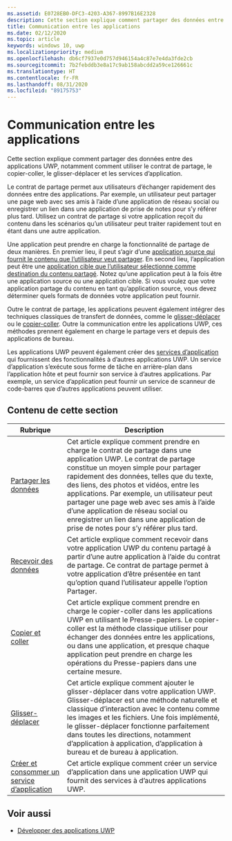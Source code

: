 ```yaml
---
ms.assetid: E0728EB0-DFC3-4203-A367-8997B16E2328
description: Cette section explique comment partager des données entre des applications UWP, notamment comment utiliser le contrat de partage, copier et coller, et glisser-déplacer.
title: Communication entre les applications
ms.date: 02/12/2020
ms.topic: article
keywords: windows 10, uwp
ms.localizationpriority: medium
ms.openlocfilehash: db6cf7937e0d757d946154a4c87e7e4da3fde2cb
ms.sourcegitcommit: 7b2febddb3e8a17c9ab158abcdd2a59ce126661c
ms.translationtype: HT
ms.contentlocale: fr-FR
ms.lasthandoff: 08/31/2020
ms.locfileid: "89175753"
---
```

# <a name="app-to-app-communication"></a>Communication entre les applications

Cette section explique comment partager des données entre des applications UWP, notamment comment utiliser le contrat de partage, le copier-coller, le glisser-déplacer et les services d’application.

Le contrat de partage permet aux utilisateurs d’échanger rapidement des données entre des applications. Par exemple, un utilisateur peut partager une page web avec ses amis à l’aide d’une application de réseau social ou enregistrer un lien dans une application de prise de notes pour s’y référer plus tard. Utilisez un contrat de partage si votre application reçoit du contenu dans les scénarios qu’un utilisateur peut traiter rapidement tout en étant dans une autre application.

Une application peut prendre en charge la fonctionnalité de partage de deux manières. En premier lieu, il peut s’agir d’une [application source qui fournit le contenu que l’utilisateur veut partager](share-data.md). En second lieu, l’application peut être une [application cible que l’utilisateur sélectionne comme destination du contenu partagé](receive-data.md). Notez qu’une application peut à la fois être une application source ou une application cible. Si vous voulez que votre application partage du contenu en tant qu’application source, vous devez déterminer quels formats de données votre application peut fournir.

Outre le contrat de partage, les applications peuvent également intégrer des techniques classiques de transfert de données, comme le [glisser-déplacer](../design/input/drag-and-drop.md) ou le [copier-coller](copy-and-paste.md). Outre la communication entre les applications UWP, ces méthodes prennent également en charge le partage vers et depuis des applications de bureau.

Les applications UWP peuvent également créer des [services d’application](../launch-resume/how-to-create-and-consume-an-app-service.md) qui fournissent des fonctionnalités à d’autres applications UWP. Un service d’application s’exécute sous forme de tâche en arrière-plan dans l’application hôte et peut fournir son service à d’autres applications. Par exemple, un service d’application peut fournir un service de scanneur de code-barres que d’autres applications peuvent utiliser.

## <a name="in-this-section"></a>Contenu de cette section

| Rubrique | Description |
|-------|-------------|
| [Partager les données](share-data.md) | Cet article explique comment prendre en charge le contrat de partage dans une application UWP. Le contrat de partage constitue un moyen simple pour partager rapidement des données, telles que du texte, des liens, des photos et vidéos, entre les applications. Par exemple, un utilisateur peut partager une page web avec ses amis à l’aide d’une application de réseau social ou enregistrer un lien dans une application de prise de notes pour s’y référer plus tard. |
| [Recevoir des données](receive-data.md) | Cet article explique comment recevoir dans votre application UWP du contenu partagé à partir d’une autre application à l’aide du contrat de partage. Ce contrat de partage permet à votre application d’être présentée en tant qu’option quand l’utilisateur appelle l’option Partager. |
| [Copier et coller](copy-and-paste.md) | Cet article explique comment prendre en charge le copier-coller dans les applications UWP en utilisant le Presse-papiers. Le copier-coller est la méthode classique utiliser pour échanger des données entre les applications, ou dans une application, et presque chaque application peut prendre en charge les opérations du Presse-papiers dans une certaine mesure. |
| [Glisser-déplacer](../design/input/drag-and-drop.md) | Cet article explique comment ajouter le glisser-déplacer dans votre application UWP. Glisser-déplacer est une méthode naturelle et classique d’interaction avec le contenu comme les images et les fichiers. Une fois implémenté, le glisser-déplacer fonctionne parfaitement dans toutes les directions, notamment d’application à application, d’application à bureau et de bureau à application. |
| [Créer et consommer un service d’application](../launch-resume/how-to-create-and-consume-an-app-service.md) | Cet article explique comment créer un service d’application dans une application UWP qui fournit des services à d’autres applications UWP.  |

## <a name="see-also"></a>Voir aussi

- [Développer des applications UWP](../develop/index.md)